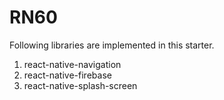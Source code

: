 # RN60

Following libraries are implemented in this starter.

1. react-native-navigation
2. react-native-firebase
3. react-native-splash-screen
